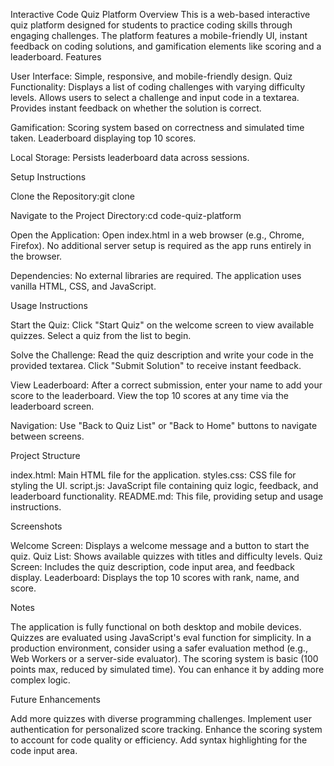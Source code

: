 Interactive Code Quiz Platform
Overview
This is a web-based interactive quiz platform designed for students to practice coding skills through engaging challenges. The platform features a mobile-friendly UI, instant feedback on coding solutions, and gamification elements like scoring and a leaderboard.
Features

User Interface: Simple, responsive, and mobile-friendly design.
Quiz Functionality:
Displays a list of coding challenges with varying difficulty levels.
Allows users to select a challenge and input code in a textarea.
Provides instant feedback on whether the solution is correct.

Gamification:
Scoring system based on correctness and simulated time taken.
Leaderboard displaying top 10 scores.

Local Storage: Persists leaderboard data across sessions.

Setup Instructions

Clone the Repository:git clone <repository-url>

Navigate to the Project Directory:cd code-quiz-platform

Open the Application:
Open index.html in a web browser (e.g., Chrome, Firefox).
No additional server setup is required as the app runs entirely in the browser.

Dependencies:
No external libraries are required. The application uses vanilla HTML, CSS, and JavaScript.

Usage Instructions

Start the Quiz:
Click "Start Quiz" on the welcome screen to view available quizzes.
Select a quiz from the list to begin.

Solve the Challenge:
Read the quiz description and write your code in the provided textarea.
Click "Submit Solution" to receive instant feedback.

View Leaderboard:
After a correct submission, enter your name to add your score to the leaderboard.
View the top 10 scores at any time via the leaderboard screen.

Navigation:
Use "Back to Quiz List" or "Back to Home" buttons to navigate between screens.

Project Structure

index.html: Main HTML file for the application.
styles.css: CSS file for styling the UI.
script.js: JavaScript file containing quiz logic, feedback, and leaderboard functionality.
README.md: This file, providing setup and usage instructions.

Screenshots

Welcome Screen: Displays a welcome message and a button to start the quiz.
Quiz List: Shows available quizzes with titles and difficulty levels.
Quiz Screen: Includes the quiz description, code input area, and feedback display.
Leaderboard: Displays the top 10 scores with rank, name, and score.

Notes

The application is fully functional on both desktop and mobile devices.
Quizzes are evaluated using JavaScript's eval function for simplicity. In a production environment, consider using a safer evaluation method (e.g., Web Workers or a server-side evaluator).
The scoring system is basic (100 points max, reduced by simulated time). You can enhance it by adding more complex logic.

Future Enhancements

Add more quizzes with diverse programming challenges.
Implement user authentication for personalized score tracking.
Enhance the scoring system to account for code quality or efficiency.
Add syntax highlighting for the code input area.
